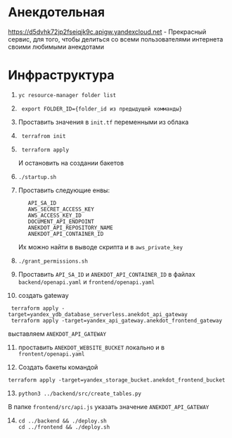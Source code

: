 # Анекдотельная
https://d5dvhk72jp2fseiqjk9c.apigw.yandexcloud.net - Прекрасный сервис, для того, чтобы делиться со всеми пользователями интернета своими любимыми анекдотами

# Инфраструктура
1. ```
   yc resource-manager folder list
   ```

2. ```
    export FOLDER_ID={folder_id из предыдущей комманды}
    ```
3. Проставить значения в `init.tf` переменными из облака

4. ```
    terrafrom init
    ```
   
5. ```
    terraform apply
    ```
   И остановить на создании бакетов
6.  ```
    ./startup.sh
    ```

7. Проставить следующие енвы: 
   ```
      API_SA_ID
      AWS_SECRET_ACCESS_KEY
      AWS_ACCESS_KEY_ID
      DOCUMENT_API_ENDPOINT
      ANEKDOT_API_REPOSITORY_NAME
      ANEKDOT_API_CONTAINER_ID
   ```
   Их можно найти в выводе скрипта и в `aws_private_key`
8. ```
   ./grant_permissions.sh
   ``` 
9. Проставить `API_SA_ID` и `ANEKDOT_API_CONTAINER_ID` в файлах `backend/openapi.yaml` и `frontend/openapi.yaml`
10.  создать gateway
   ```
    terraform apply -target=yandex_ydb_database_serverless.anekdot_api_gateway
    terraform apply -target=yandex_api_gateway.anekdot_frontend_gateway
   ```
   выставляем `ANEKDOT_API_GATEWAY`

11. проставить `ANEKDOT_WEBSITE_BUCKET` локально и в `frontent/openapi.yaml`

12. Создать бакеты командой 
   ```
   terraform apply -target=yandex_storage_bucket.anekdot_frontend_bucket
   ```
13. ```
    python3 ../backend/src/create_tables.py
    ```
   В папке `frontend/src/api.js` указать значение `ANEKDOT_API_GATEWAY`

14. ```
    cd ../backend && ./deploy.sh
    cd ../frontend && ./deploy.sh
    ```
